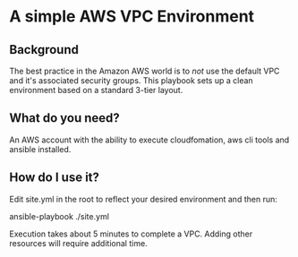 # A simple AWS VPC Environment

## Background
The best practice in the Amazon AWS world is to *not* use the default VPC and it's associated security groups.  This playbook sets up a clean environment based on a standard 3-tier layout.

## What do you need?
An AWS account with the ability to execute cloudfomation, aws cli tools and ansible installed.

## How do I use it?
Edit site.yml in the root to reflect your desired environment and then run:

ansible-playbook ./site.yml

Execution takes about 5 minutes to complete a VPC.  Adding other resources will require additional time.

